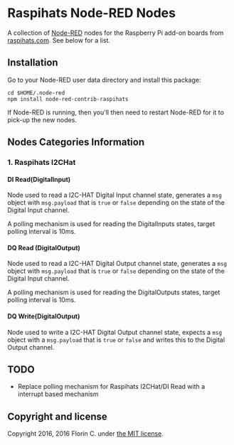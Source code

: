 # Raspihats Node-RED Nodes

A collection of [Node-RED](http://nodered.org) nodes for the Raspberry Pi add-on boards from [raspihats.com](http://raspihats.com). See below for a list.

## Installation

Go to your Node-RED user data directory and install this package:

```
cd $HOME/.node-red
npm install node-red-contrib-raspihats
```

If Node-RED is running, then you'll then need to restart Node-RED for it to pick-up the new nodes.

## Nodes Categories Information

### 1. Raspihats I2CHat

#### DI Read(DigitalInput)

Node used to read a I2C-HAT Digital Input channel state, generates a `msg` object with `msg.payload` that is `true` or `false` depending on the state of the Digital Input channel.

A polling mechanism is used for reading the DigitalInputs states, target polling interval is 10ms.

#### DQ Read (DigitalOutput)

Node used to read a I2C-HAT Digital Output channel state, generates a `msg` object with `msg.payload` that is `true` or `false` depending on the state of the Digital Input channel.

A polling mechanism is used for reading the DigitalOutputs states, target polling interval is 10ms.

#### DQ Write(DigitalOutput)

Node used to write a I2C-HAT Digital Output channel state, expects a `msg` object with a `msg.payload` that is `true` or `false` and writes this to the Digital Output channel.

## TODO

- Replace polling mechanism for Raspihats I2CHat/DI Read with a interrupt based mechanism

## Copyright and license

Copyright 2016, 2016 Florin C. under [the MIT license](LICENSE).
